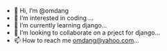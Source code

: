 - 👋 Hi, I’m @omdang
- 👀 I’m interested in coding ...
- 🌱 I’m currently learning django...
- 💞️ I’m looking to collaborate on a prject for django...
- 📫 How to reach me omdang@yahoo.com...

<!---
omdang/omdang is a ✨ special ✨ repository because its `README.md` (this file) appears on your GitHub profile.
You can click the Preview link to take a look at your changes.
--->
